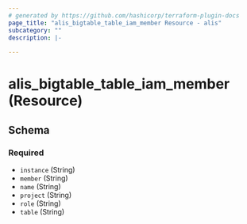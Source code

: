 ```yaml
---
# generated by https://github.com/hashicorp/terraform-plugin-docs
page_title: "alis_bigtable_table_iam_member Resource - alis"
subcategory: ""
description: |-
  
---
```


# alis_bigtable_table_iam_member (Resource)





<!-- schema generated by tfplugindocs -->
## Schema

### Required

- `instance` (String)
- `member` (String)
- `name` (String)
- `project` (String)
- `role` (String)
- `table` (String)
